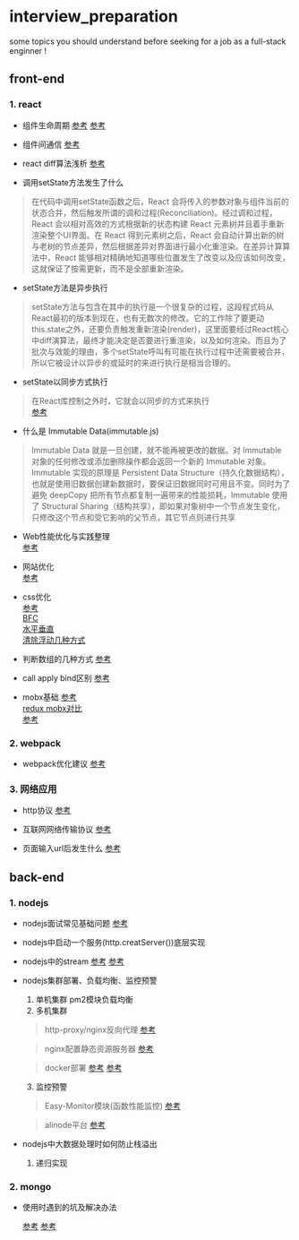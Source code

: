 # interview_preparation
some topics you should understand before seeking for a job as a full-stack enginner !

## front-end

### 1. **react**
  
   - 组件生命周期
    [参考](https://www.jianshu.com/p/4784216b8194)
    [参考](https://segmentfault.com/q/1010000006019858/a-1020000006020641)
     
   - 组件间通信
     [参考](https://www.jianshu.com/p/fb915d9c99c4)
   - react diff算法浅析
     [参考](https://blog.csdn.net/qq_26708777/article/details/78107577)
   - 调用setState方法发生了什么
   > 在代码中调用setState函数之后，React 会将传入的参数对象与组件当前的状态合并，然后触发所谓的调和过程(Reconciliation)。经过调和过程，React 会以相对高效的方式根据新的状态构建 React 元素树并且着手重新渲染整个UI界面。在 React 得到元素树之后，React 会自动计算出新的树与老树的节点差异，然后根据差异对界面进行最小化重渲染。在差异计算算法中，React 能够相对精确地知道哪些位置发生了改变以及应该如何改变，这就保证了按需更新，而不是全部重新渲染。
   
   - setState方法是异步执行
   > setState方法与包含在其中的执行是一个很复杂的过程，这段程式码从React最初的版本到现在，也有无数次的修改。它的工作除了要更动this.state之外，还要负责触发重新渲染(render)，这里面要经过React核心中diff演算法，最终才能决定是否要进行重渲染，以及如何渲染。而且为了批次与效能的理由，多个setState呼叫有可能在执行过程中还需要被合并，所以它被设计以异步的或延时的来进行执行是相当合理的。
   
   - setState以同步方式执行
   > 在React库控制之外时，它就会以同步的方式来执行  
     [参考](https://www.bennadel.com/blog/2893-setstate-state-mutation-operation-may-be-synchronous-in-reactjs.htm)
   
   - 什么是 Immutable Data(immutable.js)
   > Immutable Data 就是一旦创建，就不能再被更改的数据。对 Immutable 对象的任何修改或添加删除操作都会返回一个新的 Immutable 对象。Immutable 实现的原理是 Persistent Data Structure（持久化数据结构），也就是使用旧数据创建新数据时，要保证旧数据同时可用且不变。同时为了避免 deepCopy 把所有节点都复制一遍带来的性能损耗，Immutable 使用了 Structural Sharing（结构共享），即如果对象树中一个节点发生变化，只修改这个节点和受它影响的父节点，其它节点则进行共享

   - Web性能优化与实践整理  
    [参考](https://cnodejs.org/topic/5a311f729807389a1809f37a)
    
   - 网站优化  
    [参考](https://www.zhihu.com/question/21658448)
    
   - css优化   
    [参考](https://www.zhihu.com/question/19886806) <br/>
    [BFC](https://www.cnblogs.com/chen-cong/p/7862832.html) <br/>
    [水平垂直](https://www.cnblogs.com/cme-kai/p/6192544.html) <br/>
    [清除浮动几种方式](https://www.cnblogs.com/nxl0908/p/7245460.html) <br/>
    
   - 判断数组的几种方式
    [参考](https://www.cnblogs.com/heshan1992/p/6927690.html)
    
   - call apply bind区别
     [参考](https://www.cnblogs.com/Jade-Liu18831/p/9580410.html)

   - mobx基础
     [参考](https://www.jianshu.com/p/505d9d9fe36a) <br/>
     [redux mobx对比](http://www.vsoui.com/2017/12/19/redux-to-mobx/)<br/>
     [参考](https://www.jianshu.com/p/c7e06cee4ea6)

### 2. **webpack**
   
   - webpack优化建议
   <a href='http://www.cnblogs.com/powertoolsteam/p/Webpack.html' target='_blank'>参考</a>
### 3. **网络应用**

   - http协议
   <a href='https://www.cnblogs.com/ranyonsue/p/5984001.html' target='_blank'>参考</a>
   
   - 互联网网络传输协议
   <a href='http://www.ruanyifeng.com/blog/2012/05/internet_protocol_suite_part_i.html' target='_blank'>参考</a>
   
   - 页面输入url后发生什么
   <a href='https://www.cnblogs.com/jesse131/p/6215961.html' target='_blank'>参考</a>
## back-end

### 1. **nodejs**   
   
   - nodejs面试常见基础问题
    [参考](https://github.com/jimuyouyou/node-interview-questions)
    
   - nodejs中启动一个服务(http.creatServer())底层实现
   
   - nodejs中的stream
     [参考](http://www.cnblogs.com/dolphinX/p/6279805.html)
     [参考](http://blog.csdn.net/weixin_39573030/article/details/79345305)
    
   - nodejs集群部署、负载均衡、监控预警
     1. 单机集群 pm2模块负载均衡
     2. 多机集群 
     > http-proxy/nginx反向代理
     [参考](http://blog.csdn.net/future_challenger/article/details/47087123)  
     
     > nginx配置静态资源服务器
     [参考](http://blog.csdn.net/zzq900503/article/details/72821081)
     
     > docker部署
     [参考](http://blog.csdn.net/qq_36892341/article/details/73918672)
     [参考](https://www.jianshu.com/p/ab76ba86eafc)

     3. 监控预警
     > Easy-Monitor模块(函数性能监控)
     [参考](https://cnodejs.org/topic/58d0dd8b17f61387400b7de5)
     
     > alinode平台
     [参考](https://help.aliyun.com/document_detail/60338.html?spm=a2c4g.11186623.6.545.VJaKGB)  
      
   - nodejs中大数据处理时如何防止栈溢出
     1. 递归实现
     
### 2. **mongo** 

   - 使用时遇到的坑及解决办法  
   
     [参考](http://blog.csdn.net/jiesa/article/details/53069089)
     [参考](http://blog.csdn.net/zxmsdyz/article/details/50939314)
     
    
   
      
